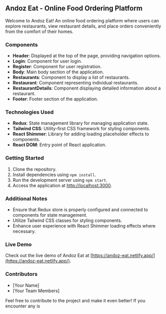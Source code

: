 ## Andoz Eat - Online Food Ordering Platform

Welcome to Andoz Eat! An online food ordering platform where users can explore restaurants, view restaurant details, and place orders conveniently from the comfort of their homes.

### Components

- **Header**: Displayed at the top of the page, providing navigation options.
- **Login**: Component for user login.
- **Register**: Component for user registration.
- **Body**: Main body section of the application.
- **Restaurants**: Component to display a list of restaurants.
- **Restaurant**: Component representing individual restaurants.
- **RestaurantDetails**: Component displaying detailed information about a restaurant.
- **Footer**: Footer section of the application.

### Technologies Used

- **Redux**: State management library for managing application state.
- **Tailwind CSS**: Utility-first CSS framework for styling components.
- **React Shimmer**: Library for adding loading placeholder effects to components.
- **React DOM**: Entry point of React application.

### Getting Started

1. Clone the repository.
2. Install dependencies using `npm install`.
3. Run the development server using `npm start`.
4. Access the application at [http://localhost:3000](http://localhost:3000).

### Additional Notes

- Ensure that Redux store is properly configured and connected to components for state management.
- Utilize Tailwind CSS classes for styling components.
- Enhance user experience with React Shimmer loading effects where necessary.

### Live Demo

Check out the live demo of Andoz Eat at [https://andoz-eat.netlify.app/](https://andoz-eat.netlify.app/).

### Contributors

- [Your Name]
- [Your Team Members]

Feel free to contribute to the project and make it even better! If you encounter any is
